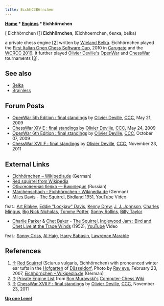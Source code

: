 ```yaml
---
title: EichhC3B6rnchen
---
```

**[Home](Home "Home") * [Engines](Engines "Engines") * Eichhörnchen**

\[ Eichhörnchen <a id="cite-note-1" href="#cite-ref-1">[1]</a>
**Eichhörnchen**, (Eichhoernchen, белка, belka)

a private chess engine <a id="cite-note-2" href="#cite-ref-2">[2]</a> written by [Wieland Belka](Wieland_Belka "Wieland Belka").
Eichhörnchen played the [First Italian Open Chess Software Cup](IOCSC_2010 "IOCSC 2010"), 2010 in [Carugate](https://en.wikipedia.org/wiki/Carugate) and the [WCRCC 2019](WCRCC_2019 "WCRCC 2019").
It further played [Olivier Deville's](Olivier_Deville "Olivier Deville") [OpenWar](ChessWar#OpenWar "ChessWar") and [ChessWar](ChessWar "ChessWar") tournaments <a id="cite-note-3" href="#cite-ref-3">[3]</a>.

## See also

- [Belka](Belka "Belka")
- [Brainless](Brainless "Brainless")

## Forum Posts

- [OpenWar 5th Edition : final standings](http://talkchess.com/forum3/viewtopic.php?f=6&t=27106) by [Olivier Deville](Olivier_Deville "Olivier Deville"), [CCC](CCC "CCC"), May 21, 2009
- [ChessWar XIV E : final standings](http://talkchess.com/forum3/viewtopic.php?f=6&t=28095) by [Olivier Deville](Olivier_Deville "Olivier Deville"), [CCC](CCC "CCC"), May 24, 2009
- [OpenWar 6th Edition : final standings](http://talkchess.com/forum3/viewtopic.php?f=6&t=30031) by [Olivier Deville](Olivier_Deville "Olivier Deville"), [CCC](CCC "CCC"), October 07, 2009
- [ChessWar XVII F : final standings](http://talkchess.com/forum3/viewtopic.php?f=6&t=41182) by [Olivier Deville](Olivier_Deville "Olivier Deville"), [CCC](CCC "CCC"), November 23, 2011

## External Links

- [Eichhörnchen – Wikipedia.de](https://de.wikipedia.org/wiki/Eichh%C3%B6rnchen) (German)
- [Red squirrel from Wikipedia](https://en.wikipedia.org/wiki/Red_squirrel)
- [Обыкновенная белка — Википедия](https://ru.wikipedia.org/wiki/%D0%9E%D0%B1%D1%8B%D0%BA%D0%BD%D0%BE%D0%B2%D0%B5%D0%BD%D0%BD%D0%B0%D1%8F_%D0%B1%D0%B5%D0%BB%D0%BA%D0%B0) (Russian)
- [Märchenschach - Eichhörnchen - Wikipedia.de](https://de.wikipedia.org/wiki/M%C3%A4rchenschach#Eichh.C3.B6rnchen) (German)
- [Miles Davis](Category:Miles_Davis "Category:Miles Davis") - [The Squirrel](https://en.wikipedia.org/wiki/The_Squirrel), [Birdland 1951](https://en.wikipedia.org/wiki/Birdland_1951), [YouTube](https://en.wikipedia.org/wiki/YouTube) Video

feat.: [Art Blakey](Category:Art_Blakey "Category:Art Blakey"), [Eddie "Lockjaw" Davis](https://en.wikipedia.org/wiki/Eddie_%22Lockjaw%22_Davis), [Kenny Drew](https://en.wikipedia.org/wiki/Kenny_Drew), [J. J. Johnson](https://en.wikipedia.org/wiki/J._J._Johnson), [Charles Mingus](https://en.wikipedia.org/wiki/Charles_Mingus), [Big Nick Nicholas](https://en.wikipedia.org/wiki/Big_Nick_Nicholas), [Tommy Potter](https://en.wikipedia.org/wiki/Tommy_Potter), [Sonny Rollins](https://en.wikipedia.org/wiki/Sonny_Rollins), [Billy Taylor](https://en.wikipedia.org/wiki/Billy_Taylor)

- [Charlie Parker](Category:Charlie_Parker "Category:Charlie Parker") & [Chet Baker](Category:Chet_Baker "Category:Chet Baker") - [The Squirrel](https://en.wikipedia.org/wiki/The_Squirrel), [Inglewood Jam : Bird and Chet Live at the Trade Winds](https://www.freshsoundrecords.com/charlie-parker-chet-baker-albums/3546-inglewood-jam-bird-chet-live-at-the-trade-winds-1952-remastered-edition.html) (1952), [YouTube](https://en.wikipedia.org/wiki/YouTube) Video

feat.: [Sonny Criss](https://en.wikipedia.org/wiki/Sonny_Criss), [Al Haig](https://en.wikipedia.org/wiki/Al_Haig), [Harry Babasin](https://en.wikipedia.org/wiki/Harry_Babasin), [Lawrence Marable](https://en.wikipedia.org/wiki/Larance_Marable)

## References

1. <a id="cite-ref-1" href="#cite-note-1">↑</a> [Red Squirrel](https://en.wikipedia.org/wiki/Red_squirrel) (Sciurus vulgaris, Eichhörnchen) with pronounced winter ear tufts in the [Hofgarten](http://de.wikipedia.org/wiki/Hofgarten_%28D%C3%BCsseldorf%29) of [Düsseldorf](https://en.wikipedia.org/wiki/D%C3%BCsseldorf), Photo by [Ray eye](http://commons.wikimedia.org/wiki/User:Ray_eye), February 23, 2007, [Eichhörnchen – Wikipedia.de](https://de.wikipedia.org/wiki/Eichh%C3%B6rnchen) (German)
1. <a id="cite-ref-2" href="#cite-note-2">↑</a> [Private Engine List](http://computer-chess.org/doku.php?id=computer_chess:wiki:lists:private_engine_list) from [Ron Murawski's](Ron_Murawski "Ron Murawski") [Computer-Chess Wiki](http://computer-chess.org/doku.php?id=home)
1. <a id="cite-ref-3" href="#cite-note-3">↑</a> [ChessWar XVII F : final standings](http://talkchess.com/forum3/viewtopic.php?f=6&t=41182) by [Olivier Deville](Olivier_Deville "Olivier Deville"), [CCC](CCC "CCC"), November 23, 2011

**[Up one Level](Engines "Engines")**

